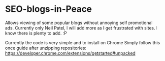 # SEO-blogs-in-Peace
Allows viewing of some popular blogs without annoying self promotional ads. Currently only Neil Patel, I will add more as I get frustrated with sites. I know there is plenty to add. :P

Currently the code is very simple and to install on Chrome Simply follow this once guide after unzipping repositories:
https://developer.chrome.com/extensions/getstarted#unpacked
